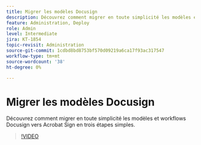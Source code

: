 ```yaml
---
title: Migrer les modèles Docusign
description: Découvrez comment migrer en toute simplicité les modèles et workflows Docusign vers Acrobat Sign en trois étapes simples
feature: Administration, Deploy
role: Admin
level: Intermediate
jira: KT-1854
topic-revisit: Administration
source-git-commit: 1cdbd8bd8753bf570d09219a6ca17f93ac317547
workflow-type: tm+mt
source-wordcount: '38'
ht-degree: 0%

---
```


# Migrer les modèles Docusign

Découvrez comment migrer en toute simplicité les modèles et workflows Docusign vers Acrobat Sign en trois étapes simples.

>[!VIDEO](https://video.tv.adobe.com/v/3465274?quality=12&learn=on&hidetitle=true)

